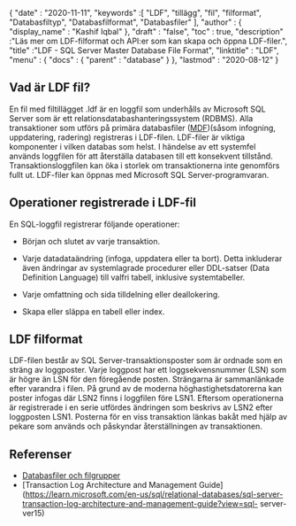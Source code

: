 {
  "date" : "2020-11-11",
  "keywords" :[ "LDF", "tillägg", "fil", "filformat", "Databasfiltyp", "Databasfilformat", "Databasfiler" ],
  "author" : {
    "display_name" : "Kashif Iqbal"
},
  "draft" : "false",
  "toc" : true,
  "description" :"Läs mer om LDF-filformat och API:er som kan skapa och öppna LDF-filer.",
  "title" :"LDF - SQL Server Master Database File Format",
  "linktitle" : "LDF",
  "menu" : {
    "docs" : {
      "parent" : "database"
}
},
  "lastmod" : "2020-08-12"
}

## Vad är LDF fil?

En fil med filtillägget .ldf är en loggfil som underhålls av Microsoft SQL Server som är ett relationsdatabashanteringssystem (RDBMS). Alla transaktioner som utförs på primära databasfiler ([MDF](/sv/database/mdf/))(såsom infogning, uppdatering, radering) registreras i LDF-filen. LDF-filer är viktiga komponenter i vilken databas som helst. I händelse av ett systemfel används loggfilen för att återställa databasen till ett konsekvent tillstånd. Transaktionsloggfilen kan öka i storlek om transaktionerna inte genomförs fullt ut. LDF-filer kan öppnas med Microsoft SQL Server-programvaran.

## Operationer registrerade i LDF-fil

En SQL-loggfil registrerar följande operationer:

* Början och slutet av varje transaktion.

* Varje datadataändring (infoga, uppdatera eller ta bort). Detta inkluderar även ändringar av systemlagrade procedurer eller DDL-satser (Data Definition Language) till valfri tabell, inklusive systemtabeller.

* Varje omfattning och sida tilldelning eller deallokering.

* Skapa eller släppa en tabell eller index.

## LDF filformat

LDF-filen består av SQL Server-transaktionsposter som är ordnade som en sträng av loggposter. Varje loggpost har ett loggsekvensnummer (LSN) som är högre än LSN för den föregående posten. Strängarna är sammanlänkade efter varandra i filen. På grund av de moderna höghastighetsdatorerna kan poster infogas där LSN2 finns i loggfilen före LSN1. Eftersom operationerna är registrerade i en serie utfördes ändringen som beskrivs av LSN2 efter loggposten LSN1. Posterna för en viss transaktion länkas bakåt med hjälp av pekare som används och påskyndar återställningen av transaktionen.
 

## Referenser

* [Databasfiler och filgrupper](https://learn.microsoft.com/en-us/sql/relational-databases/databases/database-files-and-filegroups?view=sql-server-ver15)
* [Transaction Log Architecture and Management Guide](https://learn.microsoft.com/en-us/sql/relational-databases/sql-server-transaction-log-architecture-and-management-guide?view=sql- server-ver15)

